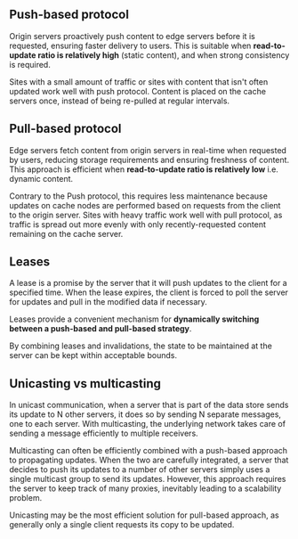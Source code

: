 ## Push-based protocol

Origin servers proactively push content to edge servers before it is requested, ensuring faster delivery to users. This is suitable when **read-to-update ratio is relatively high** (static content), and when strong consistency is required.

Sites with a small amount of traffic or sites with content that isn't often updated work well with push protocol. Content is placed on the cache servers once, instead of being re-pulled at regular intervals.

## Pull-based protocol

Edge servers fetch content from origin servers in real-time when requested by users, reducing storage requirements and ensuring freshness of content. This approach is efficient when **read-to-update ratio is relatively low** i.e. dynamic content.

Contrary to the Push protocol, this requires less maintenance because updates on cache nodes are performed based on requests from the client to the origin server. Sites with heavy traffic work well with pull protocol, as traffic is spread out more evenly with only recently-requested content remaining on the cache server.

## Leases

A lease is a promise by the server that it will push updates to the client for a specified time. When the lease expires, the client is forced to poll the server for updates and pull in the modified data if necessary.

Leases provide a convenient mechanism for **dynamically switching between a push-based and pull-based strategy**.

By combining leases and invalidations, the state to be maintained at the server can be kept within acceptable bounds.

## Unicasting vs multicasting

In unicast communication, when a server that is part of the data store sends its update to N other servers, it does so by sending N separate messages, one to each server. With multicasting, the underlying network takes care of sending a message efficiently to multiple receivers.

Multicasting can often be efficiently combined with a push-based approach to propagating updates. When the two are carefully integrated, a server that decides to push its updates to a number of other servers simply uses a single multicast group to send its updates. However, this approach requires the server to keep track of many proxies, inevitably leading to a scalability problem.

Unicasting may be the most efficient solution for pull-based approach, as generally only a single client requests its copy to be updated.
